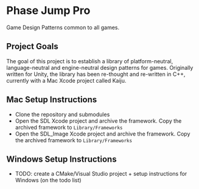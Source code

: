 # Phase Jump Pro
Game Design Patterns common to all games.

## Project Goals
The goal of this project is to establish a library of platform-neutral, language-neutral and engine-neutral design patterns for games. Originally written for Unity, the library has been re-thought and re-written in C++, currently with a Mac Xcode project called Kaiju.

## Mac Setup Instructions
- Clone the repository and submodules
- Open the SDL Xcode project and archive the framework. Copy the archived framework to `Library/Frameworks`
- Open the SDL_Image Xcode project and archive the framework. Copy the archived framework to `Library/Frameworks`

## Windows Setup Instructions
- TODO: create a CMake/Visual Studio project + setup instructions for Windows (on the todo list)
